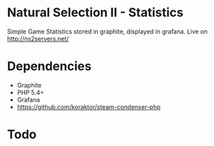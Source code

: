 # Natural Selection II - Statistics
Simple Game Statistics stored in graphite, displayed in grafana. Live on http://ns2servers.net/

# Dependencies
* Graphite
* PHP 5.4+
* Grafana
* https://github.com/koraktor/steam-condenser-php

# Todo
